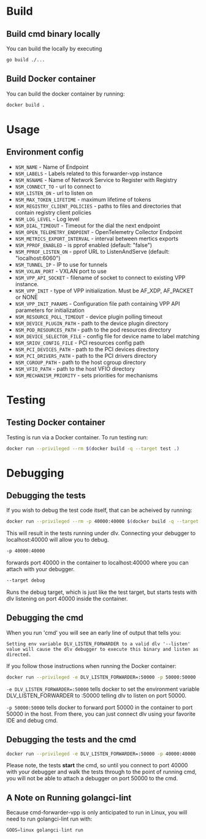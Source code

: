 # Build

## Build cmd binary locally

You can build the locally by executing

```bash
go build ./...
```

## Build Docker container

You can build the docker container by running:

```bash
docker build .
```

# Usage

## Environment config

* `NSM_NAME`                     - Name of Endpoint
* `NSM_LABELS`                   - Labels related to this forwarder-vpp instance
* `NSM_NSNAME`                   - Name of Network Service to Register with Registry
* `NSM_CONNECT_TO`               - url to connect to
* `NSM_LISTEN_ON`                - url to listen on
* `NSM_MAX_TOKEN_LIFETIME`       - maximum lifetime of tokens
* `NSM_REGISTRY_CLIENT_POLICIES` - paths to files and directories that contain registry client policies
* `NSM_LOG_LEVEL`                - Log level
* `NSM_DIAL_TIMEOUT`             - Timeout for the dial the next endpoint
* `NSM_OPEN_TELEMETRY_ENDPOINT`  - OpenTelemetry Collector Endpoint
* `NSM_METRICS_EXPORT_INTERVAL`  - interval between mertics exports
* `NSM_PPROF_ENABLED`            - is pprof enabled (default: "false")
* `NSM_PPROF_LISTEN_ON`          - pprof URL to ListenAndServe (default: "localhost:6060")
* `NSM_TUNNEL_IP`                - IP to use for tunnels
* `NSM_VXLAN_PORT`               - VXLAN port to use
* `NSM_VPP_API_SOCKET`           - filename of socket to connect to existing VPP instance.
* `NSM_VPP_INIT`                 - type of VPP initialization. Must be AF_XDP, AF_PACKET or NONE
* `NSM_VPP_INIT_PARAMS`          - Configuration file path containing VPP API parameters for initialization
* `NSM_RESOURCE_POLL_TIMEOUT`    - device plugin polling timeout
* `NSM_DEVICE_PLUGIN_PATH`       - path to the device plugin directory
* `NSM_POD_RESOURCES_PATH`       - path to the pod resources directory
* `NSM_DEVICE_SELECTOR_FILE`     - config file for device name to label matching
* `NSM_SRIOV_CONFIG_FILE`        - PCI resources config path
* `NSM_PCI_DEVICES_PATH`         - path to the PCI devices directory
* `NSM_PCI_DRIVERS_PATH`         - path to the PCI drivers directory
* `NSM_CGROUP_PATH`              - path to the host cgroup directory
* `NSM_VFIO_PATH`                - path to the host VFIO directory
* `NSM_MECHANISM_PRIORITY`       - sets priorities for mechanisms

# Testing

## Testing Docker container

Testing is run via a Docker container.  To run testing run:

```bash
docker run --privileged --rm $(docker build -q --target test .)
```

# Debugging

## Debugging the tests
If you wish to debug the test code itself, that can be acheived by running:

```bash
docker run --privileged --rm -p 40000:40000 $(docker build -q --target debug .)
```

This will result in the tests running under dlv.  Connecting your debugger to localhost:40000 will allow you to debug.

```bash
-p 40000:40000
```
forwards port 40000 in the container to localhost:40000 where you can attach with your debugger.

```bash
--target debug
```

Runs the debug target, which is just like the test target, but starts tests with dlv listening on port 40000 inside the container.

## Debugging the cmd

When you run 'cmd' you will see an early line of output that tells you:

```Setting env variable DLV_LISTEN_FORWARDER to a valid dlv '--listen' value will cause the dlv debugger to execute this binary and listen as directed.```

If you follow those instructions when running the Docker container:
```bash
docker run --privileged -e DLV_LISTEN_FORWARDER=:50000 -p 50000:50000 --rm $(docker build -q --target test .)
```

```-e DLV_LISTEN_FORWARDER=:50000``` tells docker to set the environment variable DLV_LISTEN_FORWARDER to :50000 telling
dlv to listen on port 50000.

```-p 50000:50000``` tells docker to forward port 50000 in the container to port 50000 in the host.  From there, you can
just connect dlv using your favorite IDE and debug cmd.

## Debugging the tests and the cmd

```bash
docker run --privileged -e DLV_LISTEN_FORWARDER=:50000 -p 40000:40000 -p 50000:50000 --rm $(docker build -q --target debug .)
```

Please note, the tests **start** the cmd, so until you connect to port 40000 with your debugger and walk the tests
through to the point of running cmd, you will not be able to attach a debugger on port 50000 to the cmd.

## A Note on Running golangci-lint

Because cmd-forwarder-vpp is only anticipated to run in Linux, you will need to run golangci-lint run with:

```go
GOOS=linux golangci-lint run
```
